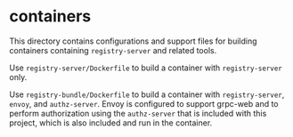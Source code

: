# containers

This directory contains configurations and support files for building
containers containing `registry-server` and related tools.

Use `registry-server/Dockerfile` to build a container with `registry-server`
only.

Use `registry-bundle/Dockerfile` to build a container with `registry-server`,
`envoy`, and `authz-server`. Envoy is configured to support grpc-web and to
perform authorization using the `authz-server` that is included with this
project, which is also included and run in the container.
